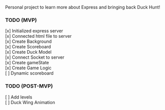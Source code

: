 Personal project to learn more about Express and bringing back Duck Hunt!

### TODO (MVP)

[x] Initialized express server  <br>
[x] Connected html file to server <br>
[x] Create Background <br>
[x] Create Scoreboard <br>
[x] Create Duck Model <br>
[x] Connect Socket to server  <br>
[x] Create gameState <br>
[x] Create Game Logic <br>
[ ] Dynamic scoreboard <br>

### TODO (POST-MVP)

[ ] Add levels<br>
[ ] Duck Wing Animation<br>
